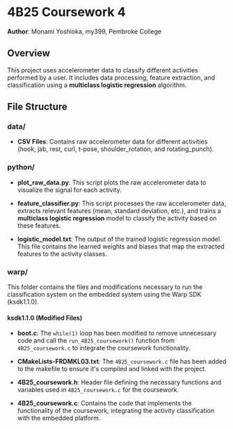 # 4B25 Coursework 4
**Author**: Monami Yoshioka, my399, Pembroke College

## Overview
This project uses accelerometer data to classify different activities performed by a user. It includes data processing, feature extraction, and classification using a **multiclass logistic regression** algorithm.

## File Structure

### **data/**
- **CSV Files**: Contains raw accelerometer data for different activities (hook, jab, rest, curl, t-pose, shoulder_rotation, and rotating_punch).

### **python/**
- **plot_raw_data.py**: This script plots the raw accelerometer data to visualize the signal for each activity.
  
- **feature_classifier.py**: This script processes the raw accelerometer data, extracts relevant features (mean, standard deviation, etc.), and trains a **multiclass logistic regression** model to classify the activity based on these features.
  
- **logistic_model.txt**: The output of the trained logistic regression model. This file contains the learned weights and biases that map the extracted features to the activity classes.

### **warp/**
This folder contains the files and modifications necessary to run the classification system on the embedded system using the Warp SDK (ksdk1.1.0).

#### **ksdk1.1.0 (Modified Files)**
- **boot.c**: The `while(1)` loop has been modified to remove unnecessary code and call the `run_4B25_coursework()` function from `4B25_coursework.c` to integrate the coursework functionality.
  
- **CMakeLists-FRDMKL03.txt**: The `4B25_coursework.c` file has been added to the makefile to ensure it's compiled and linked with the project.
  
- **4B25_coursework.h**: Header file defining the necessary functions and variables used in `4B25_coursework.c` for the coursework.
  
- **4B25_coursework.c**: Contains the code that implements the functionality of the coursework, integrating the activity classification with the embedded platform.
